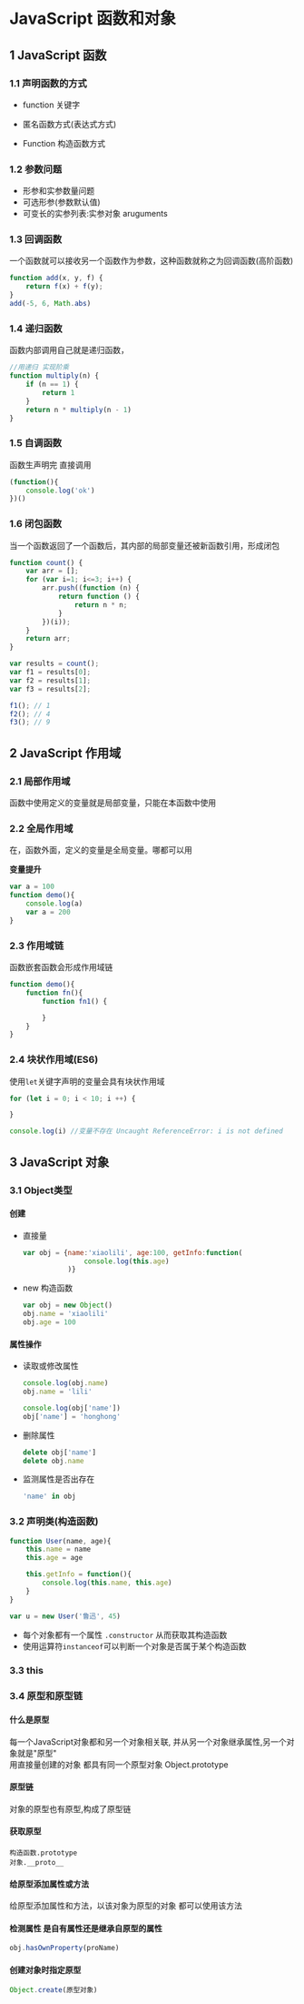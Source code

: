 # JavaScript 函数和对象

## 1 JavaScript 函数

### 1.1 声明函数的方式

* function 关键字

* 匿名函数方式\(表达式方式\)

* Function 构造函数方式

### 1.2 参数问题

* 形参和实参数量问题            
* 可选形参\(参数默认值\)            
* 可变长的实参列表:实参对象 aruguments 

### 1.3 回调函数

一个函数就可以接收另一个函数作为参数，这种函数就称之为回调函数\(高阶函数\)

```js
function add(x, y, f) {
    return f(x) + f(y);
}
add(-5, 6, Math.abs)
```

### 1.4 递归函数

函数内部调用自己就是递归函数，

```js
//用递归 实现阶乘
function multiply(n) {
    if (n == 1) {
        return 1
    }
    return n * multiply(n - 1)
}
```

### 1.5 自调函数

函数生声明完 直接调用

```js
(function(){
    console.log('ok')
})()
```

### 1.6 闭包函数

当一个函数返回了一个函数后，其内部的局部变量还被新函数引用，形成闭包

```js
function count() {
    var arr = [];
    for (var i=1; i<=3; i++) {
        arr.push((function (n) {
            return function () {
                return n * n;
            }
        })(i));
    }
    return arr;
}

var results = count();
var f1 = results[0];
var f2 = results[1];
var f3 = results[2];

f1(); // 1
f2(); // 4
f3(); // 9
```

## 2 JavaScript 作用域

### 2.1 局部作用域

函数中使用定义的变量就是局部变量，只能在本函数中使用

### 2.2 全局作用域

在，函数外面，定义的变量是全局变量。哪都可以用

**变量提升**

```js
var a = 100
function demo(){
    console.log(a)
    var a = 200
}
```

### 2.3 作用域链

函数嵌套函数会形成作用域链

```js
function demo(){
    function fn(){
        function fn1() {

        }
    }
}
```

### 2.4 块状作用域\(ES6\)

使用`let`关键字声明的变量会具有块状作用域

```js
for (let i = 0; i < 10; i ++) {

}

console.log(i) //变量不存在 Uncaught ReferenceError: i is not defined
```

## 3 JavaScript 对象

### 3.1 Object类型

#### 创建

* 直接量

  ```js
  var obj = {name:'xiaolili', age:100, getInfo:function(
                 console.log(this.age)
             )}
  ```

* new 构造函数

  ```js
  var obj = new Object()
  obj.name = 'xiaolili'
  obj.age = 100
  ```

#### 属性操作

* 读取或修改属性

  ```js
  console.log(obj.name)
  obj.name = 'lili'

  console.log(obj['name'])
  obj['name'] = 'honghong'
  ```

* 删除属性

  ```js
  delete obj['name']
  delete obj.name
  ```

* 监测属性是否出存在

  ```js
  'name' in obj
  ```

### 3.2 声明类\(构造函数\)

```js
function User(name, age){
    this.name = name
    this.age = age

    this.getInfo = function(){
        console.log(this.name, this.age)
    }
}

var u = new User('鲁迅', 45)
```

* 每个对象都有一个属性 `.constructor` 从而获取其构造函数
* 使用运算符`instanceof`可以判断一个对象是否属于某个构造函数



### 3.3 this

### 3.4 原型和原型链

#### 什么是原型

每一个JavaScript对象都和另一个对象相关联, 并从另一个对象继承属性,另一个对象就是"原型"  
用直接量创建的对象 都具有同一个原型对象 Object.prototype

#### 原型链

对象的原型也有原型,构成了原型链

#### 获取原型

```
构造函数.prototype    
对象.__proto__
```

#### 给原型添加属性或方法

给原型添加属性和方法，以该对象为原型的对象 都可以使用该方法

#### 检测属性 是自有属性还是继承自原型的属性

```js
obj.hasOwnProperty(proName)
```

#### 创建对象时指定原型

```js
Object.create(原型对象)
```

​

